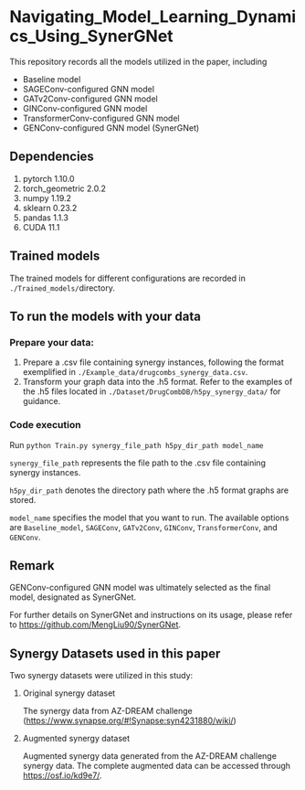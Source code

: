 # Navigating_Model_Learning_Dynamics_Using_SynerGNet
This repository records all the models utilized in the paper, including
* Baseline model
* SAGEConv-configured GNN model
* GATv2Conv-configured GNN model
* GINConv-configured GNN model
* TransformerConv-configured GNN model
* GENConv-configured GNN model (SynerGNet)

## Dependencies
1. pytorch 1.10.0
2. torch_geometric 2.0.2
3. numpy 1.19.2
4. sklearn 0.23.2
5. pandas 1.1.3
6. CUDA 11.1

## Trained models
The trained models for different configurations are recorded in ```./Trained_models/```directory.

## To run the models with your data
### Prepare your data:
1. Prepare a .csv file containing synergy instances, following the format exemplified in ```./Example_data/drugcombs_synergy_data.csv```.
2. Transform your graph data into the .h5 format. Refer to the examples of the .h5 files located in ```./Dataset/DrugCombDB/h5py_synergy_data/``` for guidance.
### Code execution
Run ```python Train.py synergy_file_path h5py_dir_path model_name``` 

```synergy_file_path``` represents the file path to the .csv file containing synergy instances.

```h5py_dir_path``` denotes the directory path where the .h5 format graphs are stored.

```model_name``` specifies the model that you want to run. The available options are ```Baseline_model```, ```SAGEConv```, ```GATv2Conv```, ```GINConv```, ```TransformerConv```, and ```GENConv```.
## Remark
GENConv-configured GNN model was ultimately selected as the final model, designated as SynerGNet.

For further details on SynerGNet and instructions on its usage, please refer to https://github.com/MengLiu90/SynerGNet.
## Synergy Datasets used in this paper
Two synergy datasets were utilized in this study:
1. Original synergy dataset
   
   The synergy data from AZ-DREAM challenge (https://www.synapse.org/#!Synapse:syn4231880/wiki/) 
3. Augmented synergy dataset
   
   Augmented synergy data generated from the AZ-DREAM challenge synergy data. The complete augmented data can be accessed through https://osf.io/kd9e7/.
